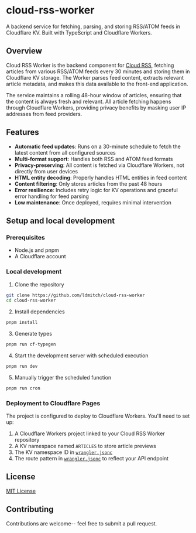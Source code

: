 # cloud-rss-worker

A backend service for fetching, parsing, and storing RSS/ATOM feeds in Cloudflare KV. Built with TypeScript and Cloudflare Workers.

## Overview

Cloud RSS Worker is the backend component for [Cloud RSS](https://github.com/ldmitch/cloud-rss), fetching articles from various RSS/ATOM feeds every 30 minutes and storing them in Cloudflare KV storage. The Worker parses feed content, extracts relevant article metadata, and makes this data available to the front-end application.

The service maintains a rolling 48-hour window of articles, ensuring that the content is always fresh and relevant. All article fetching happens through Cloudflare Workers, providing privacy benefits by masking user IP addresses from feed providers.

## Features

- **Automatic feed updates**: Runs on a 30-minute schedule to fetch the latest content from all configured sources
- **Multi-format support**: Handles both RSS and ATOM feed formats
- **Privacy-preserving**: All content is fetched via Cloudflare Workers, not directly from user devices
- **HTML entity decoding**: Properly handles HTML entities in feed content
- **Content filtering**: Only stores articles from the past 48 hours
- **Error resilience**: Includes retry logic for KV operations and graceful error handling for feed parsing
- **Low maintenance**: Once deployed, requires minimal intervention

## Setup and local development

### Prerequisites

- Node.js and pnpm
- A Cloudflare account

### Local development

1. Clone the repository
```bash
git clone https://github.com/ldmitch/cloud-rss-worker
cd cloud-rss-worker
```

2. Install dependencies
```bash
pnpm install
```

3. Generate types
```bash
pnpm run cf-typegen
```

4. Start the development server with scheduled execution
```bash
pnpm run dev
```

5. Manually trigger the scheduled function
```bash
pnpm run cron
```

### Deployment to Cloudflare Pages

The project is configured to deploy to Cloudflare Workers. You'll need to set up:

1. A Cloudflare Workers project linked to your Cloud RSS Worker repository
2. A KV namespace named `ARTICLES` to store article previews
3. The KV namespace ID in [`wrangler.jsonc`](./wrangler.jsonc)
4. The route pattern in [`wrangler.jsonc`](./wrangler.jsonc) to reflect your API endpoint

## License

[MIT License](./LICENSE.md)

## Contributing

Contributions are welcome-- feel free to submit a pull request.
